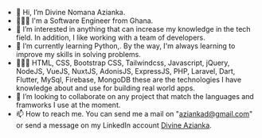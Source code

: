 - 👋 Hi, I’m Divine Nomana Azianka.
- 👨🏽‍💻 I'm a Software Engineer from Ghana. 
- 👀 I’m interested in anything that can increase my knowledge in the tech field. In addition, I like working with a team of developers.
- 🌱 I’m currently learning Python,. By the way, I'm always learning to improve my skills in solving problems.
- 👨🏽‍💻 HTML, CSS, Bootstrap CSS, Tailwindcss, Javascript, jQuery, NodeJS, VueJS, NuxtJS, AdonisJS, ExpressJS, PHP, Laravel, Dart, Flutter, MySql, Firebase, MongoDB these are the technologies I have knowledge about and use for building real world apps.
- 💞️ I’m looking to collaborate on any project that match the languages and framworks I use at the moment.
- 📫 How to reach me. You can send me a mail on "aziankad@gmail.com" or send a message on my LinkedIn account [Divine Azianka](https://www.linkedin.com/in/iamnomana).

<!---
iamnomana/iamnomana is a ✨ special ✨ repository because its `README.md` (this file) appears on your GitHub profile.
You can click the Preview link to take a look at your changes.
--->
